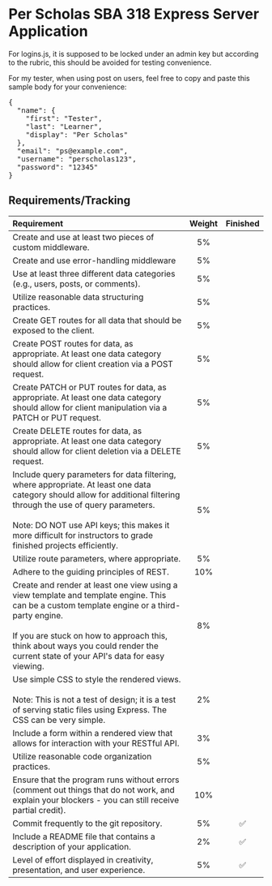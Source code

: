 # Per Scholas SBA 318 Express Server Application

For logins.js, it is supposed to be locked under an admin key but according to the rubric, this should be avoided for testing convenience.  

For my tester, when using post on users, feel free to copy and paste this sample body for your convenience: 
<pre>{
  "name": {
    "first": "Tester",
    "last": "Learner",
    "display": "Per Scholas"
  },
  "email": "ps@example.com",
  "username": "perscholas123",
  "password": "12345"
}</pre>
## Requirements/Tracking

| Requirement | Weight | Finished |
| :-- | :--: | :--: |
| Create and use at least two pieces of custom middleware. | 5% |  |
| Create and use error-handling middleware | 5% |  |
| Use at least three different data categories (e.g., users, posts, or comments). | 5% |  |
| Utilize reasonable data structuring practices. | 5% |  |
| Create GET routes for all data that should be exposed to the client. | 5% |  |
| Create POST routes for data, as appropriate. At least one data category should allow for client creation via a POST request. | 5% |  |
| Create PATCH or PUT routes for data, as appropriate. At least one data category should allow for client manipulation via a PATCH or PUT request. | 5% |  |
| Create DELETE routes for data, as appropriate. At least one data category should allow for client deletion via a DELETE request. | 5% |  |
| Include query parameters for data filtering, where appropriate. At least one data category should allow for additional filtering through the use of query parameters. <br><br> Note: DO NOT use API keys; this makes it more difficult for instructors to grade finished projects efficiently. | 5% |  |
| Utilize route parameters, where appropriate. | 5% |  |
| Adhere to the guiding principles of REST. | 10% |  |
| Create and render at least one view using a view template and template engine. This can be a custom template engine or a third-party engine. <br><br> If you are stuck on how to approach this, think about ways you could render the current state of your API's data for easy viewing. | 8% |  |
| Use simple CSS to style the rendered views. <br><br> Note: This is not a test of design; it is a test of serving static files using Express. The CSS can be very simple. | 2% |  |
| Include a form within a rendered view that allows for interaction with your RESTful API. | 3% |  |
| Utilize reasonable code organization practices. | 5% |  |
| Ensure that the program runs without errors (comment out things that do not work, and explain your blockers - you can still receive partial credit). | 10% |  |
| Commit frequently to the git repository. | 5% | ✅ |
| Include a README file that contains a description of your application. | 2% | ✅ |
| Level of effort displayed in creativity, presentation, and user experience. | 5% | ✅ |